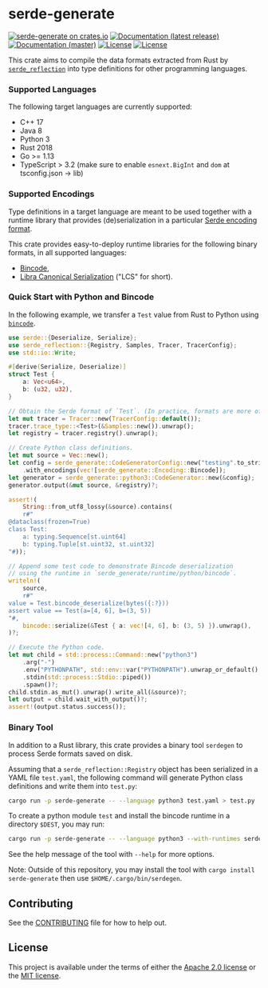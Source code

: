 # serde-generate

[![serde-generate on crates.io](https://img.shields.io/crates/v/serde-generate)](https://crates.io/crates/serde-generate)
[![Documentation (latest release)](https://docs.rs/serde-generate/badge.svg)](https://docs.rs/serde-generate/)
[![Documentation (master)](https://img.shields.io/badge/docs-master-brightgreen)](https://novifinancial.github.io/serde-reflection/serde_generate/)
[![License](https://img.shields.io/badge/license-Apache-green.svg)](../LICENSE-APACHE)
[![License](https://img.shields.io/badge/license-MIT-green.svg)](../LICENSE-MIT)

This crate aims to compile the data formats extracted from Rust by [`serde_reflection`](https://crates.io/crates/serde_reflection)
into type definitions for other programming languages.

### Supported Languages

The following target languages are currently supported:

* C++ 17
* Java 8
* Python 3
* Rust 2018
* Go >= 1.13
* TypeScript > 3.2 (make sure to enable `esnext.BigInt` and `dom` at tsconfig.json -> lib)

### Supported Encodings

Type definitions in a target language are meant to be used together with a runtime library that
provides (de)serialization in a particular [Serde encoding format](https://serde.rs/#data-formats).

This crate provides easy-to-deploy runtime libraries for the following binary formats, in all supported languages:

* [Bincode](https://docs.rs/bincode/1.3.1/bincode/),
* [Libra Canonical Serialization](https://libra.github.io/libra/libra_canonical_serialization/index.html) ("LCS" for short).

### Quick Start with Python and Bincode

In the following example, we transfer a `Test` value from Rust to Python using [`bincode`](https://docs.rs/bincode/1.3.1/bincode/).
```rust
use serde::{Deserialize, Serialize};
use serde_reflection::{Registry, Samples, Tracer, TracerConfig};
use std::io::Write;

#[derive(Serialize, Deserialize)]
struct Test {
    a: Vec<u64>,
    b: (u32, u32),
}

// Obtain the Serde format of `Test`. (In practice, formats are more often read from a file.)
let mut tracer = Tracer::new(TracerConfig::default());
tracer.trace_type::<Test>(&Samples::new()).unwrap();
let registry = tracer.registry().unwrap();

// Create Python class definitions.
let mut source = Vec::new();
let config = serde_generate::CodeGeneratorConfig::new("testing".to_string())
    .with_encodings(vec![serde_generate::Encoding::Bincode]);
let generator = serde_generate::python3::CodeGenerator::new(&config);
generator.output(&mut source, &registry)?;

assert!(
    String::from_utf8_lossy(&source).contains(
    r#"
@dataclass(frozen=True)
class Test:
    a: typing.Sequence[st.uint64]
    b: typing.Tuple[st.uint32, st.uint32]
"#));

// Append some test code to demonstrate Bincode deserialization
// using the runtime in `serde_generate/runtime/python/bincode`.
writeln!(
    source,
    r#"
value = Test.bincode_deserialize(bytes({:?}))
assert value == Test(a=[4, 6], b=(3, 5))
"#,
    bincode::serialize(&Test { a: vec![4, 6], b: (3, 5) }).unwrap(),
)?;

// Execute the Python code.
let mut child = std::process::Command::new("python3")
    .arg("-")
    .env("PYTHONPATH", std::env::var("PYTHONPATH").unwrap_or_default() + ":runtime/python")
    .stdin(std::process::Stdio::piped())
    .spawn()?;
child.stdin.as_mut().unwrap().write_all(&source)?;
let output = child.wait_with_output()?;
assert!(output.status.success());
```

### Binary Tool

In addition to a Rust library, this crate provides a binary tool `serdegen` to process Serde formats
saved on disk.

Assuming that a `serde_reflection::Registry` object has been serialized in a YAML file `test.yaml`,
the following command will generate Python class definitions and write them into `test.py`:
```bash
cargo run -p serde-generate -- --language python3 test.yaml > test.py
```

To create a python module `test` and install the bincode runtime in a directory `$DEST`, you may run:
```bash
cargo run -p serde-generate -- --language python3 --with-runtimes serde bincode --module-name test --target-source-dir "$DEST" test.yaml
```

See the help message of the tool with `--help` for more options.

Note: Outside of this repository, you may install the tool with `cargo install serde-generate` then use `$HOME/.cargo/bin/serdegen`.

## Contributing

See the [CONTRIBUTING](../CONTRIBUTING.md) file for how to help out.

## License

This project is available under the terms of either the [Apache 2.0 license](../LICENSE-APACHE) or the [MIT
license](../LICENSE-MIT).

<!--
README.md is generated from README.tpl by cargo readme. To regenerate:

cargo install cargo-readme
cargo readme > README.md
-->
